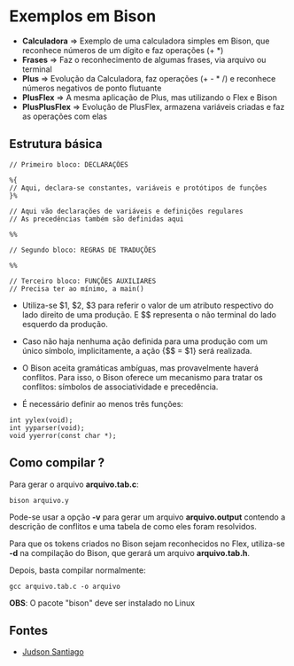 # Exemplos em Bison

* **Calculadora** => Exemplo de uma calculadora simples em Bison, que reconhece números de um dígito e faz operações (+ *)
* **Frases** => Faz o reconhecimento de algumas frases, via arquivo ou terminal
* **Plus** => Evolução da Calculadora, faz operações (+ - * /) e reconhece números negativos de ponto flutuante
* **PlusFlex** => A mesma aplicação de Plus, mas utilizando o Flex e Bison
* **PlusPlusFlex** => Evolução de PlusFlex, armazena variáveis criadas e faz as operações com elas

## Estrutura básica

```
// Primeiro bloco: DECLARAÇÕES

%{
// Aqui, declara-se constantes, variáveis e protótipos de funções
}%

// Aqui vão declarações de variáveis e definições regulares
// As precedências também são definidas aqui

%%

// Segundo bloco: REGRAS DE TRADUÇÕES

%%

// Terceiro bloco: FUNÇÕES AUXILIARES
// Precisa ter ao mínimo, a main()
```

* Utiliza-se $1, $2, $3 para referir o valor de um atributo respectivo do lado direito de uma produção. E $$ representa o não terminal do lado esquerdo da produção.

* Caso não haja nenhuma ação definida para uma produção com um único símbolo, implicitamente, a ação {$$ = $1} será realizada.

* O Bison aceita gramáticas ambíguas, mas provavelmente haverá conflitos. Para isso, o Bison oferece um mecanismo para tratar os conflitos: símbolos de associatividade e precedência.

* É necessário definir ao menos três funções: 
```
int yylex(void);
int yyparser(void);
void yyerror(const char *);
```

## Como compilar ?

Para gerar o arquivo **arquivo.tab.c**:

```
bison arquivo.y
```

Pode-se usar a opção **-v** para gerar um arquivo **arquivo.output** contendo a descrição de conflitos e uma tabela de como eles foram resolvidos. 

Para que os tokens criados no Bison sejam reconhecidos no Flex, utiliza-se **-d** na compilação do Bison, que gerará um arquivo **arquivo.tab.h**.

Depois, basta compilar normalmente:

```
gcc arquivo.tab.c -o arquivo
```

**OBS**: O pacote "bison" deve ser instalado no Linux

## Fontes

* [Judson Santiago](https://www.youtube.com/@JudSan)